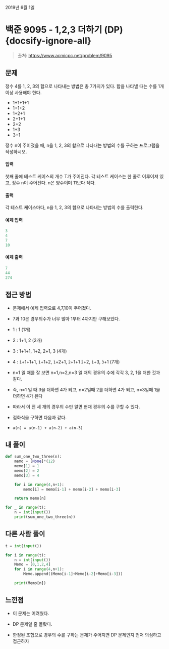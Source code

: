 2019년 6월 1일

# 백준 9095 - 1,2,3 더하기 (DP) {docsify-ignore-all}

> 출처: https://www.acmicpc.net/problem/9095

## 문제

정수 4를 1, 2, 3의 합으로 나타내는 방법은 총 7가지가 있다. 합을 나타낼 때는 수를 1개 이상 사용해야 한다.

- 1+1+1+1
- 1+1+2
- 1+2+1
- 2+1+1
- 2+2
- 1+3
- 3+1

정수 n이 주어졌을 때, n을 1, 2, 3의 합으로 나타내는 방법의 수를 구하는 프로그램을 작성하시오.

#### 입력

첫째 줄에 테스트 케이스의 개수 T가 주어진다. 각 테스트 케이스는 한 줄로 이루어져 있고, 정수 n이 주어진다. n은 양수이며 11보다 작다.

#### 출력

각 테스트 케이스마다, n을 1, 2, 3의 합으로 나타내는 방법의 수를 출력한다.

#### 예제 입력

```python
3
4
7
10
```

#### 예제 출력

```python
7
44
274
```

## 접근 방법

- 문제에서 예제 입력으로 4,7,10이 주어졌다.

- 7과 10은 경우의수가 너무 많아 1부터 4까지만 구해보았다.

- 1 : 1 (1개)

- 2 : 1+1, 2 (2개)

- 3 : 1+1+1, 1+2, 2+1, 3 (4개)

- 4 : `1`+1+1+1, `1`+1+2, `1`+2+1, `2`+1+1 `2`+2, `1`+3, `3`+1 (7개)

- n=1 일 때를 잘 보면 n=1,n=2,n=3 일 때의 경우의 수에 각각 3, 2, 1을 더한 것과 같다.

- 즉, n=1 일 때 3을 더하면 4가 되고, n=2일때 2를 더하면 4가 되고, n=3일때 1을 더하면 4가 된다

- 따라서 이 전 세 개의 경우의 수만 알면 현재 경우의 수를 구할 수 있다.

- 점화식을 구하면 다음과 같다.

- `a(n) = a(n-1) + a(n-2) + a(n-3)`

## 내 풀이

```python
def sum_one_two_three(n):
    memo = [None]*(12)
    memo[1] = 1
    memo[2] = 2
    memo[3] = 4

    for i in range(4,n+1):
        memo[i] = memo[i-1] + memo[i-2] + memo[i-3]

    return memo[n]

for _ in range(t):
    n = int(input())
    print(sum_one_two_three(n))
```

## 다른 사람 풀이

```python
t = int(input())

for i in range(t):
    n = int(input())
    Memo = [0,1,2,4]
    for i in range(4,n+1):
        Memo.append((Memo[i-1]+Memo[i-2]+Memo[i-3]))

    print(Memo[n])
```

## 느낀점

- 이 문제는 어려웠다.

- DP 문제일 줄 몰랐다.

- 한정된 조합으로 경우의 수를 구하는 문제가 주어지면 DP 문제인지 먼저 의심하고 접근하자